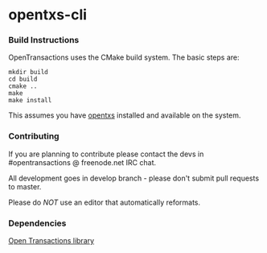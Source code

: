opentxs-cli
==============

### Build Instructions

OpenTransactions uses the CMake build system. The basic steps are:

    mkdir build
    cd build
    cmake ..
    make
    make install

This assumes you have [opentxs](https://github.com/Open-Transactions/opentxs)
installed and available on the system.

### Contributing

If you are planning to contribute please contact the devs in #opentransactions @ freenode.net IRC chat.

All development goes in develop branch - please don't submit pull requests to master.

Please do *NOT* use an editor that automatically reformats.

### Dependencies

[Open Transactions library](https://github.com/Open-Transactions/opentxs)
